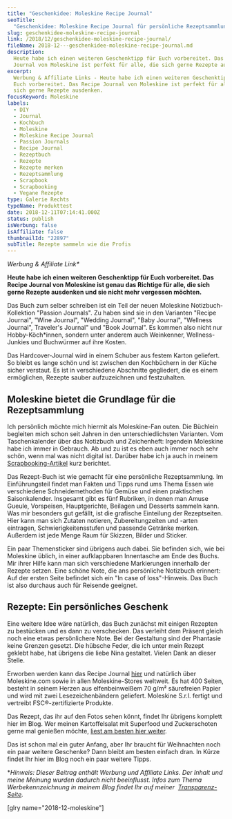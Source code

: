 ```yaml
---
title: "Geschenkidee: Moleskine Recipe Journal"
seoTitle:
  "Geschenkidee: Moleskine Recipe Journal für persönliche Rezeptsammlung"
slug: geschenkidee-moleskine-recipe-journal
link: /2018/12/geschenkidee-moleskine-recipe-journal/
fileName: 2018-12---geschenkidee-moleskine-recipe-journal.md
description:
  Heute habe ich einen weiteren Geschenktipp für Euch vorbereitet. Das Recipe
  Journal von Moleskine ist perfekt für alle, die sich gerne Rezepte ausdenken.
excerpt:
  Werbung & Affiliate Links - Heute habe ich einen weiteren Geschenktipp für
  Euch vorbereitet. Das Recipe Journal von Moleskine ist perfekt für alle, die
  sich gerne Rezepte ausdenken.
focusKeyword: Moleskine
labels:
  - DIY
  - Journal
  - Kochbuch
  - Moleskine
  - Moleskine Recipe Journal
  - Passion Journals
  - Recipe Journal
  - Rezeptbuch
  - Rezepte
  - Rezepte merken
  - Rezeptsammlung
  - Scrapbook
  - Scrapbooking
  - Vegane Rezepte
type: Galerie Rechts
typeName: Produkttest
date: 2018-12-11T07:14:41.000Z
status: publish
isWerbung: false
isAffiliate: false
thumbnailId: "22897"
subTitle: Rezepte sammeln wie die Profis
---
```


<em>Werbung &amp; Affiliate Link\*</em>

<strong>Heute habe ich einen weiteren Geschenktipp für Euch vorbereitet. Das
Recipe Journal von Moleskine ist genau das Richtige für alle, die sich gerne
Rezepte ausdenken und sie nicht mehr vergessen möchten.</strong>

Das Buch zum selber schreiben ist ein Teil der neuen Moleskine
Notizbuch-Kollektion "Passion Journals". Zu haben sind sie in den Varianten
"Recipe Journal", "Wine Journal", "Wedding Journal", "Baby Journal", "Wellness
Journal", Traveler's Journal" und "Book Journal". Es kommen also nicht nur
Hobby-Köch\*innen, sondern unter anderem auch Weinkenner, Wellness-Junkies und
Buchwürmer auf ihre Kosten.

Das Hardcover-Journal wird in einem Schuber aus festem Karton geliefert. So
bleibt es lange schön und ist zwischen den Kochbüchern in der Küche sicher
verstaut. Es ist in verschiedene Abschnitte gegliedert, die es einem
ermöglichen, Rezepte sauber aufzuzeichnen und festzuhalten.

## Moleskine bietet die Grundlage für die Rezeptsammlung

Ich persönlich möchte mich hiermit als Moleskine-Fan outen. Die Büchlein
begleiten mich schon seit Jahren in den unterschiedlichsten Varianten. Vom
Taschenkalender über das Notizbuch und Zeichenheft: Irgendein Moleskine habe ich
immer in Gebrauch. Ab und zu ist es eben auch immer noch sehr schön, wenn mal
was nicht digital ist. Darüber habe ich ja auch in meinem
[Scrapbooking-Artikel](/2016/02/filofaxing-mit-den-mumins/) kurz berichtet.

Das Rezept-Buch ist wie gemacht für eine persönliche Rezeptsammlung. Im
Einführungsteil findet man Fakten und Tipps rund ums Thema Essen wie
verschiedene Schneidemethoden für Gemüse und einen praktischen Saisonkalender.
Insgesamt gibt es fünf Rubriken, in denen man Amuse Gueule, Vorspeisen,
Hauptgerichte, Beilagen und Desserts sammeln kann. Was mir besonders gut
gefällt, ist die grafische Einteilung der Rezeptseiten. Hier kann man sich
Zutaten notieren, Zubereitungzeiten und -arten eintragen, Schwierigkeitensstufen
und passende Getränke merken. Außerdem ist jede Menge Raum für Skizzen, Bilder
und Sticker.

Ein paar Themensticker sind übrigens auch dabei. Sie befinden sich, wie bei
Moleskine üblich, in einer aufklappbaren Innentasche am Ende des Buchs. Mir
ihrer Hilfe kann man sich verschiedene Markierungen innerhalb der Rezepte
setzen. Eine schöne Note, die ans persönliche Notizbuch erinnert: Auf der ersten
Seite befindet sich ein "In case of loss"-Hinweis. Das Buch ist also durchaus
auch für Reisende geeignet.

## Rezepte: Ein persönliches Geschenk

Eine weitere Idee wäre natürlich, das Buch zunächst mit einigen Rezepten zu
bestücken und es dann zu verschecken. Das verleiht dem Präsent gleich noch eine
etwas persönlichere Note. Bei der Gestaltung sind der Phantasie keine Grenzen
gesetzt. Die hübsche Feder, die ich unter mein Rezept geklebt habe, hat übrigens
die liebe Nina gestaltet. Vielen Dank an dieser Stelle.

Erworben werden kann das Recipe Journal [hier](https://amzn.to/2SzMKSr) und
natürlich über Moleskine.com sowie in allen Moleskine-Stores weltweit. Es hat
400 Seiten, besteht in seinem Herzen aus elfenbeinweißem 70 g/m² säurefreien
Papier und wird mit zwei Lesezeichenbändern geliefert. Moleskine S.r.l. fertigt
und vertreibt FSC®-zertifizierte Produkte.

Das Rezept, das ihr auf den Fotos sehen könnt, findet Ihr übrigens komplett hier
im Blog. Wer meinen Kartoffelsalat mit Superfood und Zuckerschoten gerne mal
genießen möchte,
[liest am besten hier weiter](/2018/06/kartoffelsalat-mit-superfruits-und-zuckerschoten/).

Das ist schon mal ein guter Anfang, aber Ihr braucht für Weihnachten noch ein
paar weitere Geschenke? Dann bleibt am besten einfach dran. In Kürze findet Ihr
hier im Blog noch ein paar weitere Tipps.

\*<em>Hinweis: Dieser Beitrag enthält Werbung und Affiliate Links. Der Inhalt
und meine Meinung wurden dadurch nicht beeinflusst. Infos zum Thema
Werbekennzeichnung in meinem Blog findet Ihr auf meiner 
[Transparenz-Seite](/werbung/). </em>

[glry name="2018-12-moleskine"]
